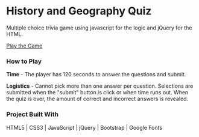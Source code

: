 # History and Geography Quiz
Multiple choice trivia game using javascript for the logic and jQuery for the HTML.

[Play the Game](https://scottpetersonva.github.io/Homework/Trivia-Game/)

### How to Play

**Time** - The player has 120 seconds to answer the questions and submit. 

**Logistics** - Cannot pick more than one answer per question. Selections are submitted when the "submit" button is click or when time runs out. When the quiz is over, the amount of correct and incorrect answers is revealed.

### Project Built With

HTML5 | CSS3 | JavaScript | jQuery | Bootstrap | Google Fonts
